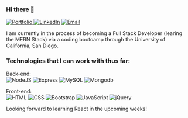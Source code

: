 ### Hi there 👋

<p>
    <a href="https://timhoyt824.github.io/MyPortfolioPages/"><img src="https://img.shields.io/badge/MyPortfolio-success?style=flat" alt="Portfolio">
    <a href="https://www.linkedin.com/in/timothy-hoyt-5b84881b/"><img src="https://img.shields.io/badge/LinkedIn-blue?style=flat&logo=linkedin&labelColor=blue" alt="LinkedIn"></a>
    <a href="mailto:timhoyt824@gmail.com?subject=Hello!"><img src="https://img.shields.io/badge/Email-important?style=flat" alt="Email"></a>
</p>

I am currently in the process of becoming a Full Stack Developer (learing the MERN Stack) via a coding bootcamp through the University of California, San Diego.

### Technologies that I can work with thus far:

Back-end:<br>
![NodeJS](https://img.shields.io/badge/node.js%20-%2343853D.svg?&style=for-the-badge&logo=node.js&logoColor=white) 
![Express](https://img.shields.io/badge/Express.js-404D59?style=for-the-badge) 
![MySQL](https://img.shields.io/badge/MySQL-00000F?style=for-the-badge&logo=mysql&logoColor=white) 
![Mongodb](https://img.shields.io/badge/MongoDB-4EA94B?style=for-the-badge&logo=mongodb&logoColor=white)

Front-end:<br>
![HTML](https://img.shields.io/badge/html5%20-%23E34F26.svg?&style=for-the-badge&logo=html5&logoColor=white) ![CSS](https://img.shields.io/badge/css3%20-%231572B6.svg?&style=for-the-badge&logo=css3&logoColor=white) ![Bootstrap](https://img.shields.io/badge/bootstrap%20-%23563D7C.svg?&style=for-the-badge&logo=bootstrap&logoColor=white) 
![JavaScript](https://img.shields.io/badge/javascript%20-%23323330.svg?&style=for-the-badge&logo=javascript&logoColor=%23F7DF1E) 
![jQuery](https://img.shields.io/badge/jquery%20-%230769AD.svg?&style=for-the-badge&logo=jquery&logoColor=white)


Looking forward to learning React in the upcoming weeks! 






